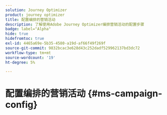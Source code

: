 ```yaml
---
solution: Journey Optimizer
product: journey optimizer
title: 配置编排的营销活动
description: 了解使用Adobe Journey Optimizer编排营销活动的配置步骤
badge: label="Alpha"
hide: true
hidefromtoc: true
exl-id: 4465a69e-5b35-4580-a19d-af66f49f269f
source-git-commit: 9832bcac3e628d43c252dadf529962137bd3dc72
workflow-type: tm+mt
source-wordcount: '19'
ht-degree: 5%

---
```


# 配置编排的营销活动 {#ms-campaign-config}
